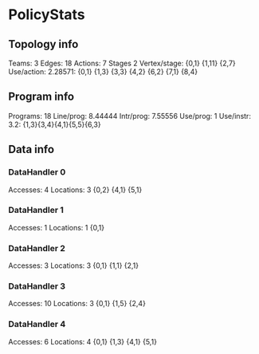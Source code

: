 # PolicyStats
## Topology info
Teams:		3
Edges:		18
Actions:	7
Stages		2
Vertex/stage:	{0,1} {1,11} {2,7} 
Use/action:	2.28571: {0,1} {1,3} {3,3} {4,2} {6,2} {7,1} {8,4} 

## Program info
Programs:	18
Line/prog:	8.44444
Intr/prog:	7.55556
Use/prog:	1
Use/instr:	3.2: {1,3}{3,4}{4,1}{5,5}{6,3}

## Data info

### DataHandler 0
Accesses:	4
Locations:	3
{0,2} {4,1} {5,1} 

### DataHandler 1
Accesses:	1
Locations:	1
{0,1} 

### DataHandler 2
Accesses:	3
Locations:	3
{0,1} {1,1} {2,1} 

### DataHandler 3
Accesses:	10
Locations:	3
{0,1} {1,5} {2,4} 

### DataHandler 4
Accesses:	6
Locations:	4
{0,1} {1,3} {4,1} {5,1} 